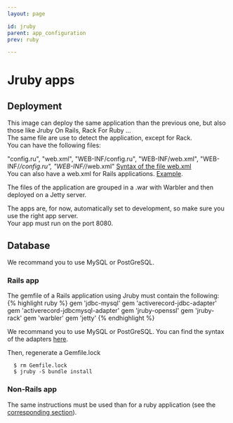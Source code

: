 ```yaml
---
layout: page

id: jruby
parent: app_configuration
prev: ruby

---
```


Jruby apps
=====

Deployment
----------

This image can deploy the same application than the previous one, but also those like Jruby On Rails, Rack For Ruby …  
The same file are use to detect the application, except for Rack.  
You can have the following files:  

"config.ru", "web.xml", "WEB-INF/config.ru", "WEB-INF/web.xml", "WEB-INF/*/config.ru", "WEB-INF/*/web.xml"  [Syntax of the file web.xml](https://github.com/jruby/jruby-rack#for-other-rack-applications)  
You can also have a web.xml for Rails applications. [Example](https://github.com/jruby/jruby-rack#for-rails).    

The files of the application are grouped in a .war with Warbler and then deployed on a Jetty server.

The apps are, for now, automatically set to development, so make sure you use the right app server.  
Your app must run on the port 8080.

Database
----------

We recommand you to use MySQL or PostGreSQL.

### Rails app

The gemfile of a Rails application using Jruby must contain the following:
{% highlight ruby %}
      gem 'jdbc-mysql'
      gem 'activerecord-jdbc-adapter'
      gem 'activerecord-jdbcmysql-adapter'
      gem 'jruby-openssl'
      gem 'jruby-rack'
      gem 'warbler'
      gem 'jetty'
{% endhighlight %}
  
We recommand you to use MySQL or PostGreSQL. You can find the syntax of the adapters [here](http://kenai.com/projects/activerecord-jdbc/pages/Home).
  
Then, regenerate a Gemfile.lock

      $ rm Gemfile.lock 
      $ jruby -S bundle install 

### Non-Rails app

The same instructions must be used than for a ruby application (see the [corresponding section](/app-configuration/ruby.html)).
